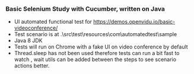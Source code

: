 ### Basic Selenium Study with Cucumber, written on Java

- UI automated functional test for https://demos.openvidu.io/basic-videoconference/
- Test scenario is at .\src\test\resources\com\automatedtest\sample
- Java 8 JDK
- Tests will run on Chrome with a fake UI on video conference by default
- Thread.sleep has not been used therefore tests can run a bit fast to watch , wait utils  can be added between the steps to see scenario actions better.
